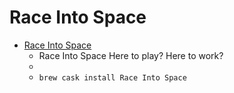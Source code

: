 # Race Into Space
- [Race Into Space](https://www.raceintospace.org/)
  -  Race Into Space Here to play? Here to work?
  - 
  - `brew cask install Race Into Space`
